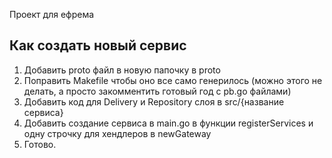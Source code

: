 Проект для ефрема

## Как создать новый сервис

1) Добавить proto файл в новую папочку в proto
2) Поправить Makefile чтобы оно все само генерилось (можно этого не делать, а просто закомментить готовый год с pb.go файлами)
3) Добавить код для Delivery и Repository слоя в src/{название сервиса}
4) Добавить создание сервиса в main.go в функции registerServices и одну строчку для хендлеров в newGateway
5) Готово. 